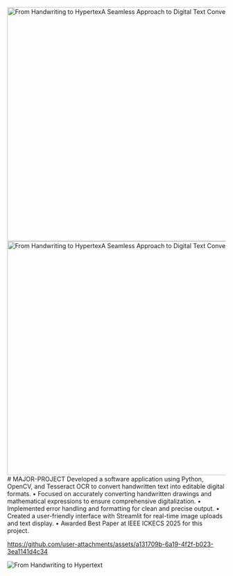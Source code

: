 <img width="957" height="539" alt="From Handwriting to HypertexA Seamless Approach to Digital Text Conversion" src="https://github.com/user-attachments/assets/84e366c6-6cf1-4cc4-aa1e-0efb559f8275" />
<img width="957" height="539" alt="From Handwriting to HypertexA Seamless Approach to Digital Text Conversion" src="https://github.com/user-attachments/assets/6b3703a7-efc2-456c-ad76-e5480a34f9ab" />
# MAJOR-PROJECT
Developed a software application using Python, OpenCV, and Tesseract OCR to convert handwritten text into editable
digital formats.
• Focused on accurately converting handwritten drawings and mathematical expressions to ensure comprehensive
digitalization.
• Implemented error handling and formatting for clean and precise output.
• Created a user-friendly interface with Streamlit for real-time image uploads and text display.
• Awarded Best Paper at IEEE ICKECS 2025 for this project.

https://github.com/user-attachments/assets/a131709b-6a19-4f2f-b023-3ea1141d4c34

![From Handwriting to Hypertext](https://github.com/user-attachments/assets/1c4df981-5814-4ffa-bd4e-b32fb0f1c268)
 
